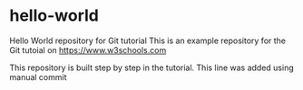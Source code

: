 # hello-world
Hello World repository for Git tutorial
This is an example repository for the Git tutoial on https://www.w3schools.com

This repository is built step by step in the tutorial.
This line was added using manual commit
